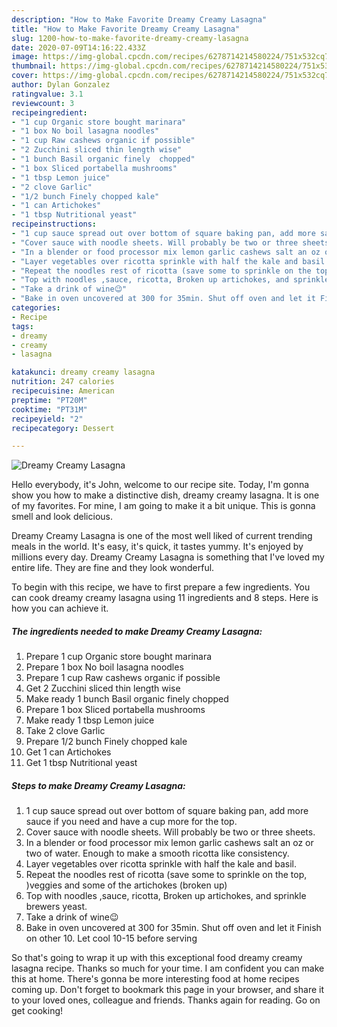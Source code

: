 ```yaml
---
description: "How to Make Favorite Dreamy Creamy Lasagna"
title: "How to Make Favorite Dreamy Creamy Lasagna"
slug: 1200-how-to-make-favorite-dreamy-creamy-lasagna
date: 2020-07-09T14:16:22.433Z
image: https://img-global.cpcdn.com/recipes/6278714214580224/751x532cq70/dreamy-creamy-lasagna-recipe-main-photo.jpg
thumbnail: https://img-global.cpcdn.com/recipes/6278714214580224/751x532cq70/dreamy-creamy-lasagna-recipe-main-photo.jpg
cover: https://img-global.cpcdn.com/recipes/6278714214580224/751x532cq70/dreamy-creamy-lasagna-recipe-main-photo.jpg
author: Dylan Gonzalez
ratingvalue: 3.1
reviewcount: 3
recipeingredient:
- "1 cup Organic store bought marinara"
- "1 box No boil lasagna noodles"
- "1 cup Raw cashews organic if possible"
- "2 Zucchini sliced thin length wise"
- "1 bunch Basil organic finely  chopped"
- "1 box Sliced portabella mushrooms"
- "1 tbsp Lemon juice"
- "2 clove Garlic"
- "1/2 bunch Finely chopped kale"
- "1 can Artichokes"
- "1 tbsp Nutritional yeast"
recipeinstructions:
- "1 cup sauce spread out over bottom of square baking pan, add more sauce if you need and have a cup more for the top."
- "Cover sauce with noodle sheets. Will probably be two or three sheets."
- "In a blender or food processor mix lemon garlic cashews salt an oz or two of water. Enough to make a smooth ricotta like consistency."
- "Layer vegetables over ricotta sprinkle with half the kale and basil."
- "Repeat the noodles rest of ricotta (save some to sprinkle on the top, )veggies and some of the artichokes (broken up)"
- "Top with noodles ,sauce, ricotta, Broken up artichokes, and sprinkle brewers yeast."
- "Take a drink of wine😉"
- "Bake in oven uncovered at 300 for 35min. Shut off oven and let it Finish on other 10. Let cool 10-15 before serving"
categories:
- Recipe
tags:
- dreamy
- creamy
- lasagna

katakunci: dreamy creamy lasagna 
nutrition: 247 calories
recipecuisine: American
preptime: "PT20M"
cooktime: "PT31M"
recipeyield: "2"
recipecategory: Dessert

---
```



![Dreamy Creamy Lasagna](https://img-global.cpcdn.com/recipes/6278714214580224/751x532cq70/dreamy-creamy-lasagna-recipe-main-photo.jpg)

Hello everybody, it's John, welcome to our recipe site. Today, I'm gonna show you how to make a distinctive dish, dreamy creamy lasagna. It is one of my favorites. For mine, I am going to make it a bit unique. This is gonna smell and look delicious.

Dreamy Creamy Lasagna is one of the most well liked of current trending meals in the world. It's easy, it's quick, it tastes yummy. It's enjoyed by millions every day. Dreamy Creamy Lasagna is something that I've loved my entire life. They are fine and they look wonderful.




To begin with this recipe, we have to first prepare a few ingredients. You can cook dreamy creamy lasagna using 11 ingredients and 8 steps. Here is how you can achieve it.

<!--inarticleads1-->

##### The ingredients needed to make Dreamy Creamy Lasagna:

1. Prepare 1 cup Organic store bought marinara
1. Prepare 1 box No boil lasagna noodles
1. Prepare 1 cup Raw cashews organic if possible
1. Get 2 Zucchini sliced thin length wise
1. Make ready 1 bunch Basil organic finely  chopped
1. Prepare 1 box Sliced portabella mushrooms
1. Make ready 1 tbsp Lemon juice
1. Take 2 clove Garlic
1. Prepare 1/2 bunch Finely chopped kale
1. Get 1 can Artichokes
1. Get 1 tbsp Nutritional yeast




<!--inarticleads2-->

##### Steps to make Dreamy Creamy Lasagna:

1. 1 cup sauce spread out over bottom of square baking pan, add more sauce if you need and have a cup more for the top.
1. Cover sauce with noodle sheets. Will probably be two or three sheets.
1. In a blender or food processor mix lemon garlic cashews salt an oz or two of water. Enough to make a smooth ricotta like consistency.
1. Layer vegetables over ricotta sprinkle with half the kale and basil.
1. Repeat the noodles rest of ricotta (save some to sprinkle on the top, )veggies and some of the artichokes (broken up)
1. Top with noodles ,sauce, ricotta, Broken up artichokes, and sprinkle brewers yeast.
1. Take a drink of wine😉
1. Bake in oven uncovered at 300 for 35min. Shut off oven and let it Finish on other 10. Let cool 10-15 before serving




So that's going to wrap it up with this exceptional food dreamy creamy lasagna recipe. Thanks so much for your time. I am confident you can make this at home. There's gonna be more interesting food at home recipes coming up. Don't forget to bookmark this page in your browser, and share it to your loved ones, colleague and friends. Thanks again for reading. Go on get cooking!
